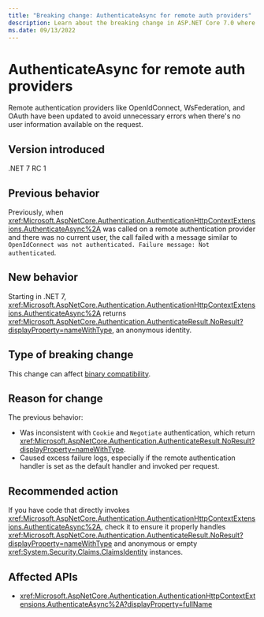 ```yaml
---
title: "Breaking change: AuthenticateAsync for remote auth providers"
description: Learn about the breaking change in ASP.NET Core 7.0 where AuthenticateAsync for remote authentication providers no longer fails if there is no current user.
ms.date: 09/13/2022
---
```

# AuthenticateAsync for remote auth providers

Remote authentication providers like OpenIdConnect, WsFederation, and OAuth have been updated to avoid unnecessary errors when there's no user information available on the request.

## Version introduced

.NET 7 RC 1

## Previous behavior

Previously, when <xref:Microsoft.AspNetCore.Authentication.AuthenticationHttpContextExtensions.AuthenticateAsync%2A> was called on a remote authentication provider and there was no current user, the call failed with a message similar to `OpenIdConnect was not authenticated. Failure message: Not authenticated`.

## New behavior

Starting in .NET 7, <xref:Microsoft.AspNetCore.Authentication.AuthenticationHttpContextExtensions.AuthenticateAsync%2A> returns <xref:Microsoft.AspNetCore.Authentication.AuthenticateResult.NoResult?displayProperty=nameWithType>, an anonymous identity.

## Type of breaking change

This change can affect [binary compatibility](../../categories.md#binary-compatibility).

## Reason for change

The previous behavior:

- Was inconsistent with `Cookie` and `Negotiate` authentication, which return <xref:Microsoft.AspNetCore.Authentication.AuthenticateResult.NoResult?displayProperty=nameWithType>.
- Caused excess failure logs, especially if the remote authentication handler is set as the default handler and invoked per request.

## Recommended action

If you have code that directly invokes <xref:Microsoft.AspNetCore.Authentication.AuthenticationHttpContextExtensions.AuthenticateAsync%2A>, check it to ensure it properly handles <xref:Microsoft.AspNetCore.Authentication.AuthenticateResult.NoResult?displayProperty=nameWithType> and anonymous or empty <xref:System.Security.Claims.ClaimsIdentity> instances.

## Affected APIs

- <xref:Microsoft.AspNetCore.Authentication.AuthenticationHttpContextExtensions.AuthenticateAsync%2A?displayProperty=fullName>
